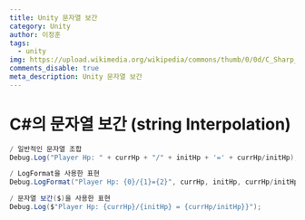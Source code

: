 ```yaml
---
title: Unity 문자열 보간
category: Unity
author: 이정훈
tags:
  - unity
img: https://upload.wikimedia.org/wikipedia/commons/thumb/0/0d/C_Sharp_wordmark.svg/1200px-C_Sharp_wordmark.svg.png
comments_disable: true
meta_description: Unity 문자열 보간
---
```

# C#의 문자열 보간 (string Interpolation)

```csharp
/ 일반적인 문자열 조합
Debug.Log("Player Hp: " + currHp + "/" + initHp + '=' + currHp/initHp);

/ LogFormat을 사용한 표현
Debug.LogFormat("Player Hp: {0}/{1}={2}", currHp, initHp, currHp/initHp);

/ 문자열 보간($)을 사용한 표현
Debug.Log($"Player Hp: {currHp}/{initHp} = {currHp/initHp}}");
```